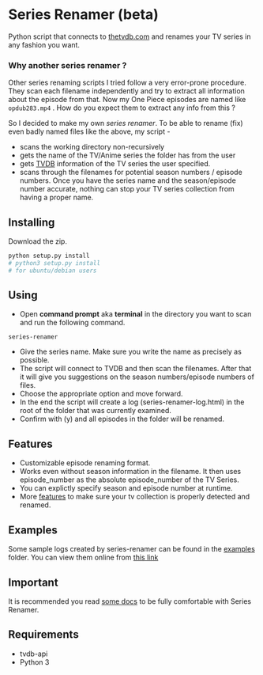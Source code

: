# Series Renamer (beta)

Python script that connects to [thetvdb.com](http://thetvdb.com) and renames your TV series in any fashion you want.


### Why another series renamer ?

Other series renaming scripts I tried follow a very error-prone procedure. They scan each filename independently and try to extract all information about the episode from that.
Now my One Piece episodes are named like `opdub283.mp4` . How do you expect them to extract any info from this ?

So I decided to make my own *series renamer*. To be able to rename (fix) even badly named files like the above, my script -

* scans the working directory non-recursively
* gets the name of the TV/Anime series the folder has from the user
* gets [TVDB](http://thetvdb.com) information of the TV series the user specified.
* scans through the filenames for potential season numbers / episode numbers. Once you have the series name and the season/episode number accurate, nothing can stop your TV series collection from having a proper name.


## Installing

Download the zip.
```bash
python setup.py install
# python3 setup.py install
# for ubuntu/debian users
```


## Using

* Open **command prompt** aka **terminal** in the directory you want to scan and run the following command.
```
series-renamer
```
* Give the series name. Make sure you write the name as precisely as possible.
* The script will connect to TVDB and then scan the filenames. After that it will give you suggestions on the season numbers/episode numbers of files.
* Choose the appropriate option and move forward.
* In the end the script will create a log (series-renamer-log.html) in the root of the folder that was currently examined.
* Confirm with (y) and all episodes in the folder will be renamed.


## Features

* Customizable episode renaming format.
* Works even without season information in the filename. It then uses episode_number as the absolute episode_number of the TV Series.
* You can explictly specify season and episode number at runtime.
* More [features](http://aviaryan.github.io/series-renamer/index.html#config) to make sure your tv collection is properly detected and renamed.


## Examples

Some sample logs created by series-renamer can be found in the [examples](https://github.com/aviaryan/series-renamer/tree/gh-pages/examples) folder. You can view them online from [this link](http://aviaryan.github.io/series-renamer/examples/index.html)


## Important

It is recommended you read [some docs](http://aviaryan.github.io/series-renamer/index.html#numbers) to be fully comfortable with Series Renamer.


## Requirements

* tvdb-api
* Python 3

